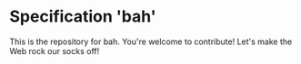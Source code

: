 
# Specification 'bah'

This is the repository for bah. You're welcome to contribute! Let's make the Web rock our socks
off!
